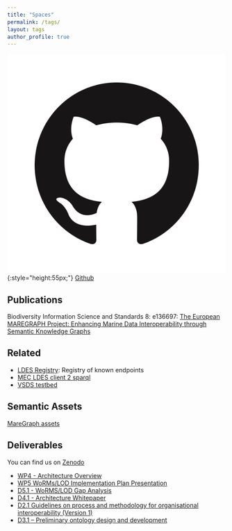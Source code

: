 ```yaml
---
title: "Spaces"
permalink: /tags/
layout: tags
author_profile: true
---
```



![](/img/GitHub.png){:style="height:55px;"} [Github](https://github.com/MareGraph-EU) 
## Publications
Biodiversity Information Science and Standards 8: e136697: [The European MAREGRAPH Project: Enhancing Marine Data Interoperability through Semantic Knowledge Graphs](https://biss.pensoft.net/article/136697/)

## Related   
- [LDES Registry](https://imec-int.github.io/ldes-registry/): Registry of known endpoints   
- [MEC LDES client 2 sparql](https://github.com/rdf-connect/ldes2sparql)  
- [VSDS testbed](https://github.com/Informatievlaanderen/VSDS-Testbed)​

## Semantic Assets  
[MareGraph assets](https://github.com/MareGraph-EU/assets)


## Deliverables
You can find us on [Zenodo](https://zenodo.org/communities/maregraph/?page=1&size=20)

- [WP4 - Architecture Overview](https://zenodo.org/records/10083644)
- [WP5 WoRMs/LOD Implementation Plan Presentation](https://zenodo.org/records/10083478)  
- [D5.1 - WoRMS/LOD Gap Analysis](https://zenodo.org/records/8354364)
- [D4.1 - Architecture Whitepaper](https://zenodo.org/records/8318832)
- [D2.1 Guidelines on process and methodology for organisational interoperability (Version 1)](https://zenodo.org/records/8167337)
- [D3.1 – Preliminary ontology design and development](https://zenodo.org/records/10849372)


